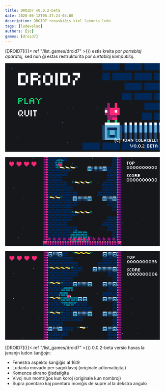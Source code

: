```yaml
---
title: DROID7 v0.0.2-beta
date: 2020-06-12T05:37:24-03:00
description: DROID7 renaskiĝis kiel laborta ludo
tags: [ludevoluo]
authors: [jc]
games: [droid7]
---
```


[DROID7]({{< ref "/list_games/droid7" >}}) estis kreita por _porteblaj aparatoj_, sed nun ĝi estas restrukturita por _surtablaj komputiloj_.

![Komenca ekrano](screenshot_1.png)

![Videoludo](screenshot_2.png)

![Videoludo](screenshot_3.png)

[DROID7]({{< ref "/list_games/droid7" >}}) 0.0.2-beta versio havas la jenanjn ludon ŝanĝojn:

-   Fenestra aspekto ŝanĝiĝis al 16:9
-   Ludanta movado per sagoklavoj (originale aŭtomatigitaj)
-   Komenca ekrano ĝisdatigita
-   Vivoj nun montriĝos kun koroj (originale kun nombroj)
-   Supra poentaro kaj poentaro moviĝis de supre al la dekstra angulo
